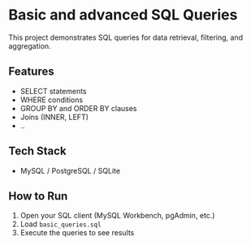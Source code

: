 # Basic and advanced SQL Queries

This project demonstrates SQL queries for data retrieval, filtering, and aggregation.

## Features
- SELECT statements
- WHERE conditions
- GROUP BY and ORDER BY clauses
- Joins (INNER, LEFT)
- ..

## Tech Stack
- MySQL / PostgreSQL / SQLite

## How to Run
1. Open your SQL client (MySQL Workbench, pgAdmin, etc.)
2. Load `basic_queries.sql`
3. Execute the queries to see results
